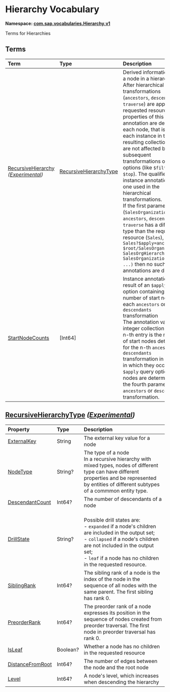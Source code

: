 # Hierarchy Vocabulary
**Namespace: [com.sap.vocabularies.Hierarchy.v1](Hierarchy.xml)**

Terms for Hierarchies


## Terms

Term|Type|Description
:---|:---|:----------
[RecursiveHierarchy](./Hierarchy.xml#L38:~:text=<Term%20Name="-,RecursiveHierarchy,-") *([Experimental](Common.md#Experimental))*|[RecursiveHierarchyType](#RecursiveHierarchyType)|<a name="RecursiveHierarchy"></a>Derived information about a node in a hierarchy<br>After hierarchical transformations (`ancestors`, `descendants`, `traverse`) are applied to a requested resource, the properties of this instance annotation are derived for each node, that is, for each instance in the resulting collection. They are not affected by subsequent transformations or query options (like `$filter` or `$top`). The qualifier of this instance annotation is the one used in the hierarchical transformations.<br/>If the first parameter (`SalesOrganizations`) of `ancestors`, `descendants` or `traverse` has a different type than the requested resource (`Sales`), as in ``` Sales?$apply=ancestors( $root/SalesOrganizations, SalesOrgHierarchy, SalesOrganization/ID, ...) ``` then no such instance annotations are derived.
[StartNodeCounts](./Hierarchy.xml#L100:~:text=<Term%20Name="-,StartNodeCounts,-")|\[Int64\]|<a name="StartNodeCounts"></a>Instance annotation on the result of an `$apply` query option containing the number of start nodes for each `ancestors` or `descendants` transformation<br>The annotation value is an integer collection whose n-th entry is the number of start nodes determined for the n-th `ancestors` or `descendants` transformation in the order in which they occur in the `$apply` query option. Start nodes are determined by the fourth parameter of an `ancestors` or `descendants` transformation.

## <a name="RecursiveHierarchyType"></a>[RecursiveHierarchyType](./Hierarchy.xml#L60:~:text=<ComplexType%20Name="-,RecursiveHierarchyType,-") *([Experimental](Common.md#Experimental))*


Property|Type|Description
:-------|:---|:----------
[ExternalKey](./Hierarchy.xml#L62:~:text=<ComplexType%20Name="-,RecursiveHierarchyType,-")|String|The external key value for a node
[NodeType](./Hierarchy.xml#L65:~:text=<ComplexType%20Name="-,RecursiveHierarchyType,-")|String?|The type of a node<br>In a recursive hierarchy with mixed types, nodes of different type can have different properties and be represented by entities of different subtypes of a commmon entity type.
[DescendantCount](./Hierarchy.xml#L72:~:text=<ComplexType%20Name="-,RecursiveHierarchyType,-")|Int64?|The number of descendants of a node
[DrillState](./Hierarchy.xml#L75:~:text=<ComplexType%20Name="-,RecursiveHierarchyType,-")|String?|<br>Possible drill states are: <br>- `expanded` if a node's children are included in the output set; <br>- `collapsed` if a node's children are not included in the output set; <br>- `leaf` if a node has no children in the requested resource.
[SiblingRank](./Hierarchy.xml#L83:~:text=<ComplexType%20Name="-,RecursiveHierarchyType,-")|Int64?|The sibling rank of a node is the index of the node in the sequence of all nodes with the same parent. The first sibling has rank 0.
[PreorderRank](./Hierarchy.xml#L86:~:text=<ComplexType%20Name="-,RecursiveHierarchyType,-")|Int64?|The preorder rank of a node expresses its position in the sequence of nodes created from preorder traversal. The first node in preorder traversal has rank 0.
[IsLeaf](./Hierarchy.xml#L89:~:text=<ComplexType%20Name="-,RecursiveHierarchyType,-")|Boolean?|Whether a node has no children in the requested resource
[DistanceFromRoot](./Hierarchy.xml#L92:~:text=<ComplexType%20Name="-,RecursiveHierarchyType,-")|Int64?|The number of edges between the node and the root node
[Level](./Hierarchy.xml#L95:~:text=<ComplexType%20Name="-,RecursiveHierarchyType,-")|Int64?|A node's level, which increases when descending the hierarchy
